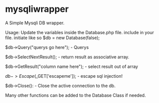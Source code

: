 mysqliwrapper
=============

A Simple Mysqli DB wrapper.

Usage:
Update the variables inside the Database.php file.
include in your file.
initiate like so
$db = new Database(false);

$db->Query("querys go here"); - Querys

$db->SelectNextResult(); - return result as associative array.

$db->GetResult("column name here"); - select result out of array

$db->Escape($_GET['escapeme']); - escape sql injection!

$db->Close(): - Close the active connection to the db.

Many other functions can be added to the Database Class if needed.



